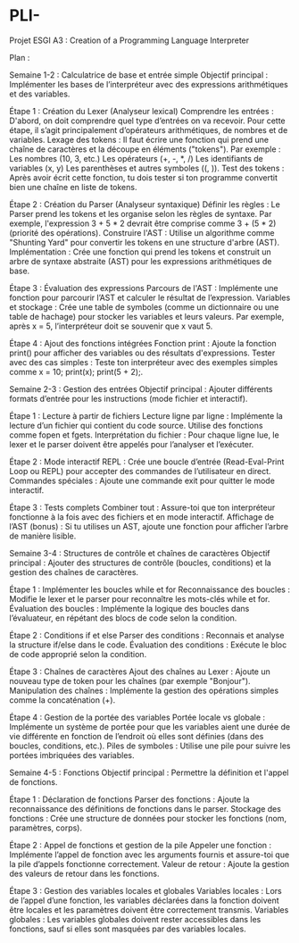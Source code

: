# PLI-
Projet ESGI A3 : Creation of a Programming Language Interpreter


Plan :


Semaine 1-2 : Calculatrice de base et entrée simple
Objectif principal : Implémenter les bases de l’interpréteur avec des expressions arithmétiques et des variables.

Étape 1 : Création du Lexer (Analyseur lexical)
Comprendre les entrées : D'abord, on doit comprendre quel type d’entrées on va recevoir. Pour cette étape, il s’agit principalement d’opérateurs arithmétiques, de nombres et de variables.
Lexage des tokens : Il faut écrire une fonction qui prend une chaîne de caractères et la découpe en éléments ("tokens"). Par exemple :
Les nombres (10, 3, etc.)
Les opérateurs (+, -, *, /)
Les identifiants de variables (x, y)
Les parenthèses et autres symboles ((, )).
Test des tokens : Après avoir écrit cette fonction, tu dois tester si ton programme convertit bien une chaîne en liste de tokens.

Étape 2 : Création du Parser (Analyseur syntaxique)
Définir les règles : Le Parser prend les tokens et les organise selon les règles de syntaxe. Par exemple, l'expression 3 + 5 * 2 devrait être comprise comme 3 + (5 * 2) (priorité des opérations).
Construire l'AST : Utilise un algorithme comme "Shunting Yard" pour convertir les tokens en une structure d'arbre (AST).
Implémentation : Crée une fonction qui prend les tokens et construit un arbre de syntaxe abstraite (AST) pour les expressions arithmétiques de base.

Étape 3 : Évaluation des expressions
Parcours de l'AST : Implémente une fonction pour parcourir l’AST et calculer le résultat de l’expression.
Variables et stockage : Crée une table de symboles (comme un dictionnaire ou une table de hachage) pour stocker les variables et leurs valeurs. Par exemple, après x = 5, l’interpréteur doit se souvenir que x vaut 5.

Étape 4 : Ajout des fonctions intégrées
Fonction print : Ajoute la fonction print() pour afficher des variables ou des résultats d'expressions.
Tester avec des cas simples : Teste ton interpréteur avec des exemples simples comme x = 10; print(x); print(5 + 2);.


Semaine 2-3 : Gestion des entrées
Objectif principal : Ajouter différents formats d’entrée pour les instructions (mode fichier et interactif).

Étape 1 : Lecture à partir de fichiers
Lecture ligne par ligne : Implémente la lecture d’un fichier qui contient du code source. Utilise des fonctions comme fopen et fgets.
Interprétation du fichier : Pour chaque ligne lue, le lexer et le parser doivent être appelés pour l’analyser et l’exécuter.

Étape 2 : Mode interactif
REPL : Crée une boucle d’entrée (Read-Eval-Print Loop ou REPL) pour accepter des commandes de l’utilisateur en direct.
Commandes spéciales : Ajoute une commande exit pour quitter le mode interactif.

Étape 3 : Tests complets
Combiner tout : Assure-toi que ton interpréteur fonctionne à la fois avec des fichiers et en mode interactif.
Affichage de l’AST (bonus) : Si tu utilises un AST, ajoute une fonction pour afficher l’arbre de manière lisible.


Semaine 3-4 : Structures de contrôle et chaînes de caractères
Objectif principal : Ajouter des structures de contrôle (boucles, conditions) et la gestion des chaînes de caractères.

Étape 1 : Implémenter les boucles while et for
Reconnaissance des boucles : Modifie le lexer et le parser pour reconnaître les mots-clés while et for.
Évaluation des boucles : Implémente la logique des boucles dans l’évaluateur, en répétant des blocs de code selon la condition.

Étape 2 : Conditions if et else
Parser des conditions : Reconnais et analyse la structure if/else dans le code.
Évaluation des conditions : Exécute le bloc de code approprié selon la condition.

Étape 3 : Chaînes de caractères
Ajout des chaînes au Lexer : Ajoute un nouveau type de token pour les chaînes (par exemple "Bonjour").
Manipulation des chaînes : Implémente la gestion des opérations simples comme la concaténation (+).

Étape 4 : Gestion de la portée des variables
Portée locale vs globale : Implémente un système de portée pour que les variables aient une durée de vie différente en fonction de l’endroit où elles sont définies (dans des boucles, conditions, etc.).
Piles de symboles : Utilise une pile pour suivre les portées imbriquées des variables.


Semaine 4-5 : Fonctions
Objectif principal : Permettre la définition et l'appel de fonctions.

Étape 1 : Déclaration de fonctions
Parser des fonctions : Ajoute la reconnaissance des définitions de fonctions dans le parser.
Stockage des fonctions : Crée une structure de données pour stocker les fonctions (nom, paramètres, corps).

Étape 2 : Appel de fonctions et gestion de la pile
Appeler une fonction : Implémente l’appel de fonction avec les arguments fournis et assure-toi que la pile d’appels fonctionne correctement.
Valeur de retour : Ajoute la gestion des valeurs de retour dans les fonctions.

Étape 3 : Gestion des variables locales et globales
Variables locales : Lors de l’appel d’une fonction, les variables déclarées dans la fonction doivent être locales et les paramètres doivent être correctement transmis.
Variables globales : Les variables globales doivent rester accessibles dans les fonctions, sauf si elles sont masquées par des variables locales.






